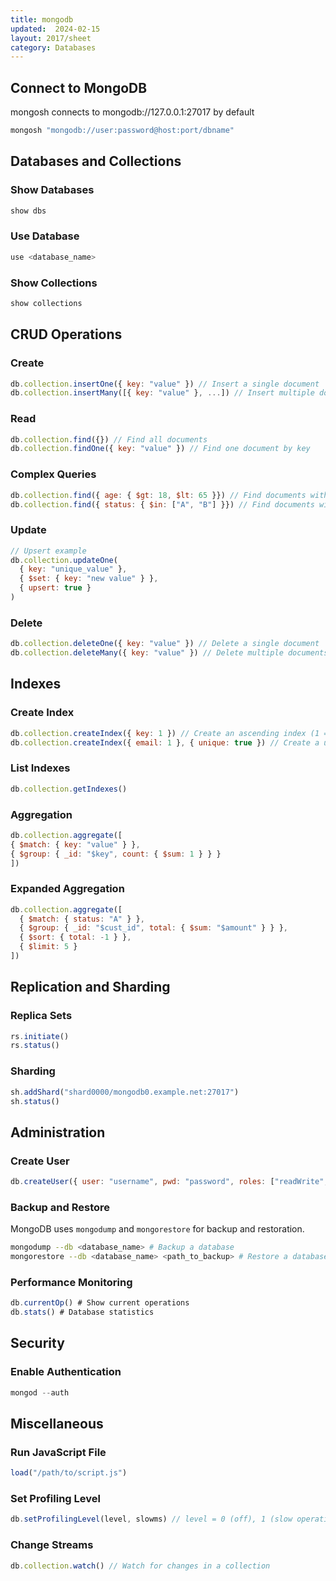 ```yaml
---
title: mongodb
updated:  2024-02-15
layout: 2017/sheet
category: Databases
---
```


## Connect to MongoDB
mongosh connects to mongodb://127.0.0.1:27017 by default
```js
mongosh "mongodb://user:password@host:port/dbname"
```

## Databases and Collections
### Show Databases
```js
show dbs
```

### Use Database
```js
use <database_name>
```

### Show Collections
```js
show collections
```

## CRUD Operations
### Create
```js
db.collection.insertOne({ key: "value" }) // Insert a single document
db.collection.insertMany([{ key: "value" }, ...]) // Insert multiple documents
```

### Read
```js
db.collection.find({}) // Find all documents
db.collection.findOne({ key: "value" }) // Find one document by key
```

### Complex Queries
```js
db.collection.find({ age: { $gt: 18, $lt: 65 }}) // Find documents with age between 18 and 65 (gt = greater than, lt = less than)
db.collection.find({ status: { $in: ["A", "B"] }}) // Find documents with status A or B
```

### Update
```js
// Upsert example
db.collection.updateOne(
  { key: "unique_value" },
  { $set: { key: "new value" } },
  { upsert: true }
)
```

### Delete
```js
db.collection.deleteOne({ key: "value" }) // Delete a single document
db.collection.deleteMany({ key: "value" }) // Delete multiple documents
```

## Indexes
### Create Index
```js
db.collection.createIndex({ key: 1 }) // Create an ascending index (1 = ascending, -1 = descending)
db.collection.createIndex({ email: 1 }, { unique: true }) // Create a unique index useful for email, username, etc. You can't have two documents with the same email
```

### List Indexes
```js
db.collection.getIndexes()
```

### Aggregation
```js
db.collection.aggregate([
{ $match: { key: "value" } },
{ $group: { _id: "$key", count: { $sum: 1 } } }
])
```

### Expanded Aggregation
```js
db.collection.aggregate([
  { $match: { status: "A" } },
  { $group: { _id: "$cust_id", total: { $sum: "$amount" } } },
  { $sort: { total: -1 } },
  { $limit: 5 }
])
```

## Replication and Sharding
### Replica Sets
```js
rs.initiate()
rs.status()
```

### Sharding
```js
sh.addShard("shard0000/mongodb0.example.net:27017")
sh.status()
```

## Administration
### Create User
```js
db.createUser({ user: "username", pwd: "password", roles: ["readWrite", "dbAdmin"]})
```

### Backup and Restore
MongoDB uses `mongodump` and `mongorestore` for backup and restoration.
```bash
mongodump --db <database_name> # Backup a database
mongorestore --db <database_name> <path_to_backup> # Restore a database
```

### Performance Monitoring
```js
db.currentOp() # Show current operations
db.stats() # Database statistics
```

## Security
### Enable Authentication
```js
mongod --auth
```

## Miscellaneous
### Run JavaScript File
```js
load("/path/to/script.js")
```

### Set Profiling Level
```js
db.setProfilingLevel(level, slowms) // level = 0 (off), 1 (slow operations), 2 (all operations)
```

### Change Streams
```js
db.collection.watch() // Watch for changes in a collection
```